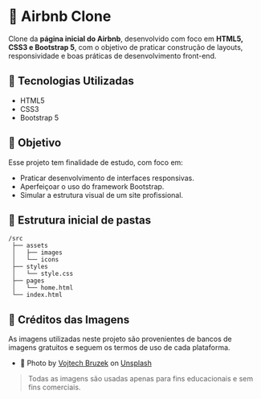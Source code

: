# 🏡 Airbnb Clone

Clone da **página inicial do Airbnb**, desenvolvido com foco em **HTML5, CSS3 e Bootstrap 5**, com o objetivo de praticar construção de layouts, responsividade e boas práticas de desenvolvimento front-end.

## 🚀 Tecnologias Utilizadas

- HTML5
- CSS3
- Bootstrap 5

## 🎯 Objetivo

Esse projeto tem finalidade de estudo, com foco em:
- Praticar desenvolvimento de interfaces responsivas.
- Aperfeiçoar o uso do framework Bootstrap.
- Simular a estrutura visual de um site profissional.

## 📂 Estrutura inicial de pastas

```plaintext
/src
 ├── assets
 │   ├── images
 │   └── icons
 ├── styles
 │   └── style.css
 ├── pages
 │   └── home.html
 └── index.html
```

## 🙌 Créditos das Imagens

As imagens utilizadas neste projeto são provenientes de bancos de imagens gratuitos e seguem os termos de uso de cada plataforma.

- 📸 Photo by [Vojtech Bruzek](https://unsplash.com/@vojtechbruzek) on [Unsplash](https://unsplash.com/photos/white-bed-linen-with-throw-pillows-Yrxr3bsPdS0)

> Todas as imagens são usadas apenas para fins educacionais e sem fins comerciais.